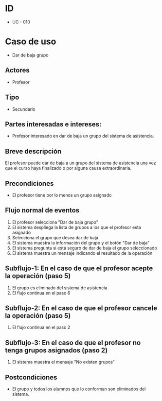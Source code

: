 # ID
- UC - 010

# Caso de uso
- Dar de baja grupo

## Actores
- Profesor

## Tipo
- Secundario

## Partes interesadas e intereses:
- Profesor interesado en dar de baja un grupo del sistema de asistencia.

## Breve descripción
El profesor puede dar de baja a un grupo del sistema de asistencia una vez que el curso haya finalizado o por alguna causa extraordinaria. 

## Precondiciones

- El profesor tiene por lo menos un grupo asignado

## Flujo normal de eventos

1. El profesor selecciona "Dar de baja grupo"
2. El sistema despliega la lista de grupos a los que el profesor esta asignado
3. Selecciona el grupo que desea dar de baja
4. El sistema muestra la información del grupo y el botón "Dar de baja"
5. El sistema pregunta si está seguro de dar de baja el grupo seleccionado
6. El sistema muestra un mensaje indicando el resultado de la operación

## Subflujo-1: En el caso de que el profesor acepte la operación (paso 5)

1. El grupo es eliminado del sistema de asistencia
2. El flujo continua en el paso 6

## Subflujo-2: En el caso de que el profesor cancele la operación (paso 5)

1. El flujo continua en el paso 2

## Subflujo-3: En el caso de que el profesor no tenga grupos asignados (paso 2)

1. El sistema muestra el mensaje "No existen grupos"

## Postcondiciones 

- El grupo y todos los alumnos que lo conforman son eliminados del sistema.
